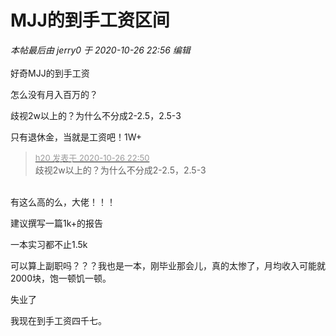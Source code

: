 # MJJ的到手工资区间

<i class="pstatus"> 本帖最后由 jerry0 于 2020-10-26 22:56 编辑 </i><br />
<br />
好奇MJJ的到手工资

怎么没有月入百万的？ <img src="static/image/smiley/yct/010.gif" smilieid="41" border="0" alt="" />

歧视2w以上的？为什么不分成2-2.5，2.5-3

只有退休金，当就是工资吧！1W+

<div class="quote"><blockquote><font size="2"><a href="https://www.hostloc.com/forum.php?mod=redirect&amp;goto=findpost&amp;pid=9356575&amp;ptid=758775" target="_blank"><font color="#999999">h20 发表于 2020-10-26 22:50</font></a></font><br />
歧视2w以上的？为什么不分成2-2.5，2.5-3</blockquote></div><br />
有这么高的么，大佬！！！

建议撰写一篇1k+的报告<img id="aimg_TRMXz" onclick="zoom(this, this.src, 0, 0, 0)" class="zoom" src="https://cdn.jsdelivr.net/gh/hishis/forum-master/public/images/patch.gif" onmouseover="img_onmouseoverfunc(this)" onload="thumbImg(this)" border="0" alt="" />

一本实习都不止1.5k

可以算上副职吗？？？我也是一本，刚毕业那会儿，真的太惨了，月均收入可能就2000块，饱一顿饥一顿。

失业了<img src="static/image/smiley/yct/001.gif" smilieid="48" border="0" alt="" />

我现在到手工资四千七。
